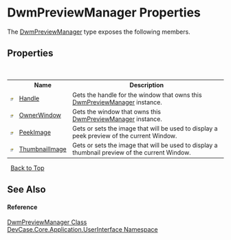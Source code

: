 # DwmPreviewManager Properties
 

The <a href="T_DevCase_Core_Application_UserInterface_DwmPreviewManager">DwmPreviewManager</a> type exposes the following members.


## Properties
&nbsp;<table><tr><th></th><th>Name</th><th>Description</th></tr><tr><td>![Public property](media/pubproperty.gif "Public property")</td><td><a href="P_DevCase_Core_Application_UserInterface_DwmPreviewManager_Handle">Handle</a></td><td>
Gets the handle for the window that owns this <a href="T_DevCase_Core_Application_UserInterface_DwmPreviewManager">DwmPreviewManager</a> instance.</td></tr><tr><td>![Public property](media/pubproperty.gif "Public property")</td><td><a href="P_DevCase_Core_Application_UserInterface_DwmPreviewManager_OwnerWindow">OwnerWindow</a></td><td>
Gets the window that owns this <a href="T_DevCase_Core_Application_UserInterface_DwmPreviewManager">DwmPreviewManager</a> instance.</td></tr><tr><td>![Public property](media/pubproperty.gif "Public property")</td><td><a href="P_DevCase_Core_Application_UserInterface_DwmPreviewManager_PeekImage">PeekImage</a></td><td>
Gets or sets the image that will be used to display a peek preview of the current Window.</td></tr><tr><td>![Public property](media/pubproperty.gif "Public property")</td><td><a href="P_DevCase_Core_Application_UserInterface_DwmPreviewManager_ThumbnailImage">ThumbnailImage</a></td><td>
Gets or sets the image that will be used to display a thumbnail preview of the current Window.</td></tr></table>&nbsp;
<a href="#dwmpreviewmanager-properties">Back to Top</a>

## See Also


#### Reference
<a href="T_DevCase_Core_Application_UserInterface_DwmPreviewManager">DwmPreviewManager Class</a><br /><a href="N_DevCase_Core_Application_UserInterface">DevCase.Core.Application.UserInterface Namespace</a><br />